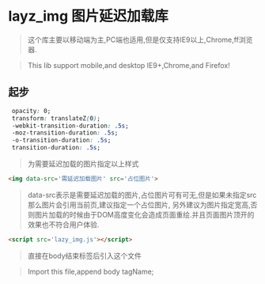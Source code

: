 # layz_img 图片延迟加载库
> 这个库主要以移动端为主,PC端也适用,但是仅支持IE9以上,Chrome,ff浏览器.


>This lib support mobile,and desktop IE9+,Chrome,and Firefox!

## 起步
```css
 opacity: 0;
 transform: translateZ(0);
 -webkit-transition-duration: .5s;
 -moz-transition-duration: .5s;
 -o-transition-duration: .5s;
 transition-duration: .5s;
```
>为需要延迟加载的图片指定以上样式

```html
<img data-src='需延迟加载图片' src='占位图片'>
```
>data-src表示是需要延迟加载的图片,占位图片可有可无,但是如果未指定src那么图片会引用当前页,建议指定一个占位图片,
另外建议为图片指定宽高,否则图片加载的时候由于DOM高度变化会造成页面重绘.并且页面图片顶开的效果也不符合用户体验.

```html
<script src='lazy_img.js'></script>
```
>直接在body结束标签后引入这个文件


>Import this file,append body tagName;

